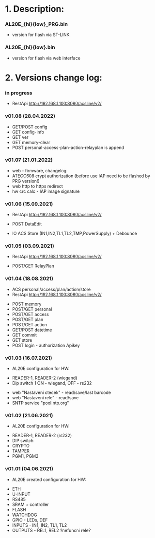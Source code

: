 # 1. Description:

### AL20E_{hi}{low}_PRG.bin 
* version for flash via ST-LINK

### AL20E_{hi}{low}.bin 
* version for flash via web interface

# 2. Versions change log:

### in progress
* RestApi http://192.168.1.100:8080/acsline/v2/

### v01.08 (28.04.2022)
- GET/POST config
- GET config-info
- GET ver
- GET memory-clear
- POST personal-access-plan-action-relayplan is append

### v01.07 (21.01.2022)
* web - firmware, changelog
* ATECC608 crypt authorization (before use IAP need to be flashed by PRG version!)
* web http to https redirect
* hw crc calc - IAP image signature

### v01.06 (15.09.2021)
* RestApi http://192.168.1.100:8080/acsline/v2/
- POST DataEdit
* IO ACS Store (IN1,IN2,TL1,TL2,TMP,PowerSupply) + Debounce

### v01.05 (03.09.2021)
* RestApi http://192.168.1.100:8080/acsline/v2/
- POST/GET RelayPlan

### v01.04 (18.08.2021)
* ACS personal/access/plan/action/store
* RestApi http://192.168.1.100:8080/acsline/v2/
- POST memory
- POST/GET personal
- POST/GET access
- POST/GET plan
- POST/GET action
- GET/POST datetime
- GET commit
- GET store
- POST login - authorization Apikey

### v01.03 (16.07.2021)
* AL20E configuration for HW: 
- READER-1, READER-2 (wiegand)
- Dip switch 1 ON - wiegand, OFF - rs232
* web "Nastaveni ctecek" - read/save/last barcode
* web "Nastaveni rele" - read/save
* SNTP service "pool.ntp.org"

### v01.02 (21.06.2021)
* AL20E configuration for HW: 
- READER-1, READER-2 (rs232)
- DIP switch
- CRYPTO
- TAMPER
- PGM1, PGM2
  
### v01.01 (04.06.2021)
* AL20E created configuration for HW:
- ETH
- U-INPUT
- RS485
- SRAM + controller
- FLASH
- WATCHDOG
- GPIO - LEDs, DEF
- INPUTS - IN1, IN2, TL1, TL2
- OUTPUTS - REL1, REL2 ?nefuncni rele?